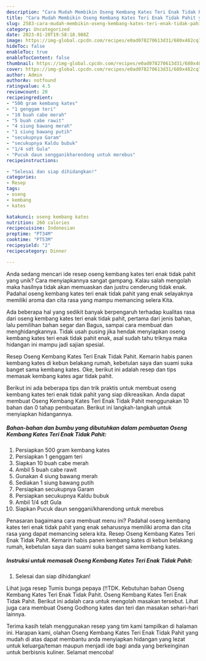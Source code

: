 ```yaml
---
description: "Cara Mudah Membikin Oseng Kembang Kates Teri Enak Tidak Pahit yang Lezat"
title: "Cara Mudah Membikin Oseng Kembang Kates Teri Enak Tidak Pahit yang Lezat"
slug: 2583-cara-mudah-membikin-oseng-kembang-kates-teri-enak-tidak-pahit-yang-lezat
category: Uncategorized
date: 2023-01-20T19:58:18.988Z
image: https://img-global.cpcdn.com/recipes/e0ad078270613d31/680x482cq70/oseng-kembang-kates-teri-enak-tidak-pahit-foto-resep-utama.jpg
hideToc: false
enableToc: true
enableTocContent: false
thumbnail: https://img-global.cpcdn.com/recipes/e0ad078270613d31/680x482cq70/oseng-kembang-kates-teri-enak-tidak-pahit-foto-resep-utama.jpg
cover: https://img-global.cpcdn.com/recipes/e0ad078270613d31/680x482cq70/oseng-kembang-kates-teri-enak-tidak-pahit-foto-resep-utama.jpg
author: Admin
authorAv: notfound
ratingvalue: 4.5
reviewcount: 20
recipeingredient:
- "500 gram kembang kates"
- "1 genggam teri"
- "10 buah cabe merah"
- "5 buah cabe rawit"
- "4 siung bawang merah"
- "1 siung bawang putih"
- "secukupnya Garam"
- "secukupnya Kaldu bubuk"
- "1/4 sdt Gula"
- "Pucuk daun sengganikharendong untuk merebus"
recipeinstructions:

- "Selesai dan siap dihidangkan!"
categories:
- Resep
tags:
- oseng
- kembang
- kates

katakunci: oseng kembang kates 
nutrition: 260 calories
recipecuisine: Indonesian
preptime: "PT34M"
cooktime: "PT53M"
recipeyield: "2"
recipecategory: Dinner

---
```





Anda sedang mencari ide resep oseng kembang kates teri enak tidak pahit yang unik? Cara menyiapkannya sangat gampang. Kalau salah mengolah maka hasilnya tidak akan memuaskan dan justru cenderung tidak enak. Padahal oseng kembang kates teri enak tidak pahit yang enak selayaknya memiliki aroma dan cita rasa yang mampu memancing selera Kita.





Ada beberapa hal yang sedikit banyak berpengaruh terhadap kualitas rasa dari oseng kembang kates teri enak tidak pahit, pertama dari jenis bahan, lalu pemilihan bahan segar dan Bagus, sampai cara membuat dan menghidangkannya. Tidak usah pusing jika hendak menyiapkan oseng kembang kates teri enak tidak pahit enak,      asal sudah tahu triknya maka hidangan ini mampu jadi sajian spesial.














Resep Oseng Kembang Kates Teri Enak Tidak Pahit. Kemarin habis panen kembang kates di kebun belakang rumah, kebetulan saya dan suami suka banget sama kembang kates. Oke, berikut ini adalah resep dan tips memasak kembang kates agar tidak pahit.






Berikut ini ada beberapa tips dan trik praktis untuk membuat oseng kembang kates teri enak tidak pahit yang siap dikreasikan. Anda dapat membuat Oseng Kembang Kates Teri Enak Tidak Pahit menggunakan 10 bahan dan 0 tahap pembuatan. Berikut ini langkah-langkah untuk menyiapkan hidangannya.

<!--inarticleads1-->

##### Bahan-bahan dan bumbu yang dibutuhkan dalam pembuatan Oseng Kembang Kates Teri Enak Tidak Pahit:

1. Persiapkan 500 gram kembang kates
1. Persiapkan 1 genggam teri
1. Siapkan 10 buah cabe merah
1. Ambil 5 buah cabe rawit
1. Gunakan 4 siung bawang merah
1. Sediakan 1 siung bawang putih
1. Persiapkan secukupnya Garam
1. Persiapkan secukupnya Kaldu bubuk
1. Ambil 1/4 sdt Gula
1. Siapkan Pucuk daun senggani/kharendong untuk merebus


Penasaran bagaimana cara membuat menu ini? Padahal oseng kembang kates teri enak tidak pahit yang enak seharusnya memiliki aroma dan cita rasa yang dapat memancing selera kita. Resep Oseng Kembang Kates Teri Enak Tidak Pahit. Kemarin habis panen kembang kates di kebun belakang rumah, kebetulan saya dan suami suka banget sama kembang kates. 

<!--inarticleads2-->

##### Instruksi untuk memasak Oseng Kembang Kates Teri Enak Tidak Pahit:


1. Selesai dan siap dihidangkan!

Lihat juga resep Tumis bunga pepaya (‼️TDK. Kebutuhan bahan Oseng Kembang Kates Teri Enak Tidak Pahit. Oseng Kembang Kates Teri Enak Tidak Pahit. Berikut ini adalah cara untuk mengolah masakan tersebut. Lihat juga cara membuat Oseng Godhong kates dan teri dan masakan sehari-hari lainnya. 

Terima kasih telah menggunakan resep yang tim kami tampilkan di halaman ini. Harapan kami, olahan Oseng Kembang Kates Teri Enak Tidak Pahit yang mudah di atas dapat membantu anda menyiapkan hidangan yang lezat untuk keluarga/teman maupun menjadi ide bagi anda yang berkeinginan untuk berbisnis kuliner. Selamat mencoba!
